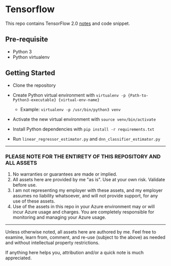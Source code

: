 # Tensorflow

This repo contains TensorFlow 2.0 [notes](./notes/tensorflow.md) and code snippet.

## Pre-requisite

- Python 3
- Python virtualenv

## Getting Started

- Clone the repository

- Create Python virtual environment with `virtualenv -p {Path-to-Python3-executable} {virtual-env-name}`
  - Example: `virtualenv -p /usr/bin/python3 venv`

- Activate the new virtual environment with `source venv/bin/activate`

- Install Python dependencies with `pip install -r requirements.txt`

- Run `linear_regressor_estimator.py` and `dnn_classifier_estimator.py`

---

### PLEASE NOTE FOR THE ENTIRETY OF THIS REPOSITORY AND ALL ASSETS

1. No warranties or guarantees are made or implied.
2. All assets here are provided by me "as is". Use at your own risk. Validate before use.
3. I am not representing my employer with these assets, and my employer assumes no liability whatsoever, and will not provide support, for any use of these assets.
4. Use of the assets in this repo in your Azure environment may or will incur Azure usage and charges. You are completely responsible for monitoring and managing your Azure usage.

---

Unless otherwise noted, all assets here are authored by me. Feel free to examine, learn from, comment, and re-use (subject to the above) as needed and without intellectual property restrictions.

If anything here helps you, attribution and/or a quick note is much appreciated.
